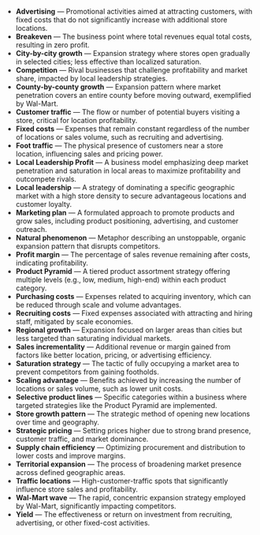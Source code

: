 - **Advertising** — Promotional activities aimed at attracting customers, with fixed costs that do not significantly increase with additional store locations.
- **Breakeven** — The business point where total revenues equal total costs, resulting in zero profit.
- **City-by-city growth** — Expansion strategy where stores open gradually in selected cities; less effective than localized saturation.
- **Competition** — Rival businesses that challenge profitability and market share, impacted by local leadership strategies.
- **County-by-county growth** — Expansion pattern where market penetration covers an entire county before moving outward, exemplified by Wal-Mart.
- **Customer traffic** — The flow or number of potential buyers visiting a store, critical for location profitability.
- **Fixed costs** — Expenses that remain constant regardless of the number of locations or sales volume, such as recruiting and advertising.
- **Foot traffic** — The physical presence of customers near a store location, influencing sales and pricing power.
- **Local Leadership Profit** — A business model emphasizing deep market penetration and saturation in local areas to maximize profitability and outcompete rivals.
- **Local leadership** — A strategy of dominating a specific geographic market with a high store density to secure advantageous locations and customer loyalty.
- **Marketing plan** — A formulated approach to promote products and grow sales, including product positioning, advertising, and customer outreach.
- **Natural phenomenon** — Metaphor describing an unstoppable, organic expansion pattern that disrupts competitors.
- **Profit margin** — The percentage of sales revenue remaining after costs, indicating profitability.
- **Product Pyramid** — A tiered product assortment strategy offering multiple levels (e.g., low, medium, high-end) within each product category.
- **Purchasing costs** — Expenses related to acquiring inventory, which can be reduced through scale and volume advantages.
- **Recruiting costs** — Fixed expenses associated with attracting and hiring staff, mitigated by scale economies.
- **Regional growth** — Expansion focused on larger areas than cities but less targeted than saturating individual markets.
- **Sales incrementality** — Additional revenue or margin gained from factors like better location, pricing, or advertising efficiency.
- **Saturation strategy** — The tactic of fully occupying a market area to prevent competitors from gaining footholds.
- **Scaling advantage** — Benefits achieved by increasing the number of locations or sales volume, such as lower unit costs.
- **Selective product lines** — Specific categories within a business where targeted strategies like the Product Pyramid are implemented.
- **Store growth pattern** — The strategic method of opening new locations over time and geography.
- **Strategic pricing** — Setting prices higher due to strong brand presence, customer traffic, and market dominance.
- **Supply chain efficiency** — Optimizing procurement and distribution to lower costs and improve margins.
- **Territorial expansion** — The process of broadening market presence across defined geographic areas.
- **Traffic locations** — High-customer-traffic spots that significantly influence store sales and profitability.
- **Wal-Mart wave** — The rapid, concentric expansion strategy employed by Wal-Mart, significantly impacting competitors.
- **Yield** — The effectiveness or return on investment from recruiting, advertising, or other fixed-cost activities.
